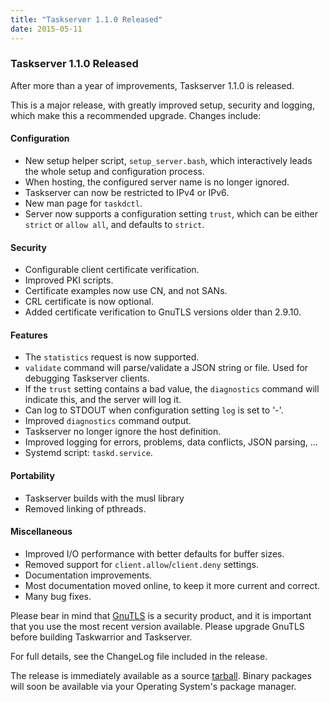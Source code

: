 ```yaml
---
title: "Taskserver 1.1.0 Released"
date: 2015-05-11
---
```


### Taskserver 1.1.0 Released 

After more than a year of improvements, Taskserver 1.1.0 is released.

This is a major release, with greatly improved setup, security and logging, which make this a recommended upgrade.
Changes include:

#### Configuration

- New setup helper script, `setup_server.bash`, which interactively leads the whole setup and configuration process.
- When hosting, the configured server name is no longer ignored.
- Taskserver can now be restricted to IPv4 or IPv6.
- New man page for `taskdctl`.
- Server now supports a configuration setting `trust`, which can be either `strict` or `allow all`, and defaults to `strict`.

#### Security

- Configurable client certificate verification.
- Improved PKI scripts.
- Certificate examples now use CN, and not SANs.
- CRL certificate is now optional.
- Added certificate verification to GnuTLS versions older than 2.9.10.

#### Features

- The `statistics` request is now supported.
- `validate` command will parse/validate a JSON string or file.
  Used for debugging Taskserver clients.
- If the `trust` setting contains a bad value, the `diagnostics` command will indicate this, and the server will log it.
- Can log to STDOUT when configuration setting `log` is set to \'-\'.
- Improved `diagnostics` command output.
- Taskserver no longer ignore the host definition.
- Improved logging for errors, problems, data conflicts, JSON parsing, ...
- Systemd script: `taskd.service`.

#### Portability

- Taskserver builds with the musl library
- Removed linking of pthreads.

#### Miscellaneous

- Improved I/O performance with better defaults for buffer sizes.
- Removed support for `client.allow`/`client.deny` settings.
- Documentation improvements.
- Most documentation moved online, to keep it more current and correct.
- Many bug fixes.

Please bear in mind that [GnuTLS](https://gnutls.org) is a security product, and it is important that you use the most recent version available.
Please upgrade GnuTLS before building Taskwarrior and Taskserver.

For full details, see the ChangeLog file included in the release.

The release is immediately available as a source [tarball](/download).
Binary packages will soon be available via your Operating System\'s package manager.
